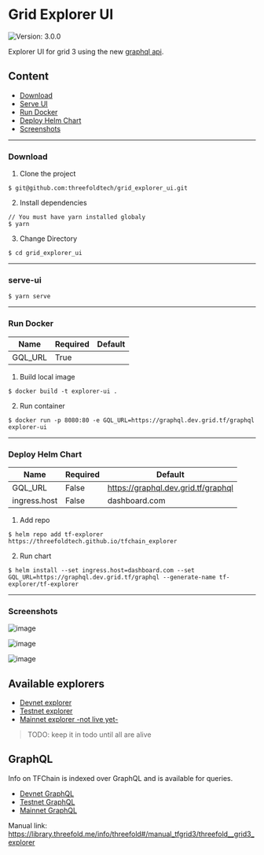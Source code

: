 # Grid Explorer UI

![Version: 3.0.0](https://img.shields.io/github/v/release/threefoldtech/tfchain_explorer?style=flat-square)

Explorer UI for grid 3 using the new [graphql api](https://graphql.dev.grid.tf/graphql).

## Content

- [Download](#download)
- [Serve UI](#serve-ui)
- [Run Docker](#run-docker)
- [Deploy Helm Chart](#deploy-helm-chart)
- [Screenshots](#screenshots)

---

### Download

1. Clone the project

```
$ git@github.com:threefoldtech/grid_explorer_ui.git
```

2. Install dependencies

```
// You must have yarn installed globaly
$ yarn
```

3. Change Directory

```
$ cd grid_explorer_ui
```

---

### serve-ui

```
$ yarn serve
```

---

### Run Docker

| Name    | Required | Default |
| ------- | -------- | ------- |
| GQL_URL | True     |         |

1. Build local image

```
$ docker build -t explorer-ui .
```

2. Run container

```
$ docker run -p 8080:80 -e GQL_URL=https://graphql.dev.grid.tf/graphql explorer-ui
```

---

### Deploy Helm Chart

| Name         | Required | Default                                  |
| ------------ | -------- | ---------------------------------------- |
| GQL_URL      | False    | https://graphql.dev.grid.tf/graphql |
| ingress.host | False    | dashboard.com                            |

1. Add repo

```
$ helm repo add tf-explorer https://threefoldtech.github.io/tfchain_explorer
```

2. Run chart

```
$ helm install --set ingress.host=dashboard.com --set GQL_URL=https://graphql.dev.grid.tf/graphql --generate-name tf-explorer/tf-explorer
```

---

### Screenshots

![image](https://user-images.githubusercontent.com/64129/130027646-16317aee-624a-4e85-ae90-3935199c93f3.png)

![image](https://user-images.githubusercontent.com/64129/130027811-4cf6dc1b-a65f-40fc-a101-801e137248fb.png)

![image](https://user-images.githubusercontent.com/64129/130027767-3bd54133-5a8b-4fa6-a0a9-818c305c2ecd.png)


## Available explorers
- [Devnet explorer](https://explorer.dev.grid.tf)
- [Testnet explorer](https://explorer.test.grid.tf/)
- [Mainnet explorer -not live yet-](https://explorer.tfchain.threefold.io)

> TODO: keep it in todo until all are alive

## GraphQL
Info on TFChain is indexed over GraphQL and is available for queries. 
- [Devnet GraphQL](https://graphql.dev.grid.tf/graphql)
- [Testnet GraphQL](https://graphql.test.grid.tf/graphql)
- [Mainnet GraphQL](https://graphql.grid.tf/graphql)


Manual link: https://library.threefold.me/info/threefold#/manual_tfgrid3/threefold__grid3_explorer
